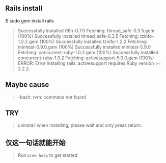 

## Rails install

$ sudo gem install rails

> Successfully installed i18n-0.7.0
Fetching: thread_safe-0.3.5.gem (100%)
Successfully installed thread_safe-0.3.5
Fetching: tzinfo-1.2.2.gem (100%)
Successfully installed tzinfo-1.2.2
Fetching: minitest-5.9.0.gem (100%)
Successfully installed minitest-5.9.0
Fetching: concurrent-ruby-1.0.2.gem (100%)
Successfully installed concurrent-ruby-1.0.2
Fetching: activesupport-5.0.0.gem (100%)
ERROR:  Error installing rails:
	activesupport requires Ruby version >= 2.2.2.

## Maybe cause
> -bash: rvm: command not found
## TRY
> uninstall
> when installing, please wait and only press return.


## 仅这一句话就能开始
> Run `brew help` to get started
